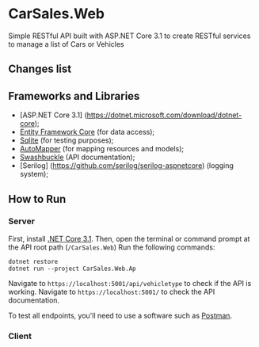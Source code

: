 # CarSales.Web

Simple RESTful API built with ASP.NET Core 3.1 to create RESTful services to manage a list of Cars or Vehicles

## Changes list

## Frameworks and Libraries

- [ASP.NET Core 3.1] (https://dotnet.microsoft.com/download/dotnet-core);
- [Entity Framework Core](https://docs.microsoft.com/en-us/ef/core/) (for data access);
- [Sqlite](https://docs.microsoft.com/en-us/dotnet/standard/data/sqlite/?tabs=netcore-cli) (for testing purposes);
- [AutoMapper](https://automapper.org/) (for mapping resources and models);
- [Swashbuckle](https://github.com/domaindrivendev/Swashbuckle) (API documentation);
- [Serilog] (https://github.com/serilog/serilog-aspnetcore) (logging system);

## How to Run

### Server

First, install [.NET Core 3.1](https://dotnet.microsoft.com/download/dotnet-core/). 
Then, open the terminal or command prompt at the API root path (```/CarSales.Web```) 
Run the following commands:

```
dotnet restore
dotnet run --project CarSales.Web.Ap
```

Navigate to ```https://localhost:5001/api/vehicletype``` to check if the API is working. 
Navigate to ```https://localhost:5001/``` to check the API documentation.

To test all endpoints, you'll need to use a software such as [Postman](https://www.getpostman.com/).

### Client

